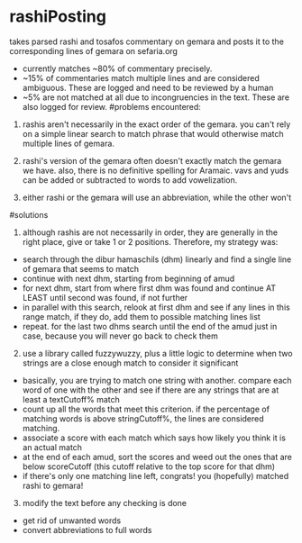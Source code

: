 rashiPosting
============

takes parsed rashi and tosafos commentary on gemara and posts it to the corresponding lines of gemara on sefaria.org
- currently matches ~80% of commentary precisely. 
- ~15% of commentaries match multiple lines and are considered ambiguous. These are logged and need to be reviewed by a human
- ~5% are not matched at all due to incongruencies in the text. These are also logged for review.
#problems encountered:


1. rashis aren't necessarily in the exact order of the gemara. you can't rely on a simple linear search to match phrase that would otherwise match multiple lines of gemara.

2. rashi's version of the gemara often doesn't exactly match the gemara we have. also, there is no definitive spelling for Aramaic. vavs and yuds can be added or subtracted to words to add vowelization.

3. either rashi or the gemara will use an abbreviation, while the other won't

#solutions

1. although rashis are not necessarily in order, they are generally in the right place, give or take 1 or 2 positions. Therefore, my strategy was:
  - search through the dibur hamaschils (dhm) linearly and find a single line of gemara that seems to match
  - continue with next dhm, starting from beginning of amud
  - for next dhm, start from where first dhm was found and continue AT LEAST until second was found, if not further
  - in parallel with this search, relook at first dhm and see if any lines in this range match, if they do, add them to possible matching lines list
  - repeat. for the last two dhms search until the end of the amud just in case, because you will never go back to check them

2. use a library called fuzzywuzzy, plus a little logic to determine when two strings are a close enough match to consider it significant
  - basically, you are trying to match one string with another. compare each word of one with the other and see if there are any strings that are at least a textCutoff% match
  - count up all the words that meet this criterion. if the percentage of matching words is above stringCutoff%, the lines are considered matching.
  - associate a score with each match which says how likely you think it is an actual match
  - at the end of each amud, sort the scores and weed out the ones that are below scoreCutoff (this cutoff relative to the top score for that dhm)
  - if there's only one matching line left, congrats! you (hopefully) matched rashi to gemara!

3. modify the text before any checking is done
  - get rid of unwanted words
  - convert abbreviations to full words
